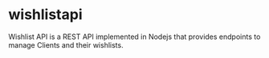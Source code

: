 # wishlistapi
Wishlist API is a REST API implemented in Nodejs that provides endpoints to manage Clients and their wishlists.
